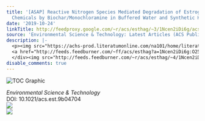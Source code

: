 ```yaml
---
title: '[ASAP] Reactive Nitrogen Species Mediated Degradation of Estrogenic Disrupting
  Chemicals by Biochar/Monochloramine in Buffered Water and Synthetic Hydrolyzed Urine'
date: '2019-10-24'
linkTitle: http://feedproxy.google.com/~r/acs/esthag/~3/1Ncen2iDi6g/acs.est.9b04704
source: 'Environmental Science & Technology: Latest Articles (ACS Publications)'
description: |-
  <p><img src="https://achs-prod.literatumonline.com/na101/home/literatum/publisher/achs/journals/content/esthag/0/esthag.ahead-of-print/acs.est.9b04704/20191024/images/medium/es9b04704_0006.gif" alt="TOC Graphic"/></p><div><cite>Environmental Science & Technology</cite></div><div>DOI: 10.1021/acs.est.9b04704</div><div class="feedflare">
  <a href="http://feeds.feedburner.com/~ff/acs/esthag?a=1Ncen2iDi6g:O25X_fEgeFE:yIl2AUoC8zA"><img src="http://feeds.feedburner.com/~ff/acs/esthag?d=yIl2AUoC8zA" border="0"></img></a>
  </div><img src="http://feeds.feedburner.com/~r/acs/esthag/~4/1Ncen2iDi6g" ...
disable_comments: true
---
```

<p><img src="https://achs-prod.literatumonline.com/na101/home/literatum/publisher/achs/journals/content/esthag/0/esthag.ahead-of-print/acs.est.9b04704/20191024/images/medium/es9b04704_0006.gif" alt="TOC Graphic"/></p><div><cite>Environmental Science & Technology</cite></div><div>DOI: 10.1021/acs.est.9b04704</div><div class="feedflare">
<a href="http://feeds.feedburner.com/~ff/acs/esthag?a=1Ncen2iDi6g:O25X_fEgeFE:yIl2AUoC8zA"><img src="http://feeds.feedburner.com/~ff/acs/esthag?d=yIl2AUoC8zA" border="0"></img></a>
</div><img src="http://feeds.feedburner.com/~r/acs/esthag/~4/1Ncen2iDi6g" ...